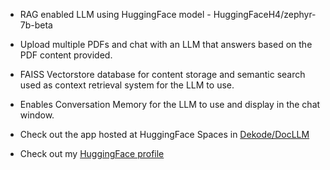 - RAG enabled LLM using HuggingFace model - HuggingFaceH4/zephyr-7b-beta
- Upload multiple PDFs and chat with an LLM that answers based on the PDF content provided.
- FAISS Vectorstore database for content storage and semantic search used as context retrieval system for the LLM to use.
- Enables Conversation Memory for the LLM to use and display in the chat window.

- Check out the app hosted at HuggingFace Spaces in <a href traget = "https://huggingface.co/Dekode"> Dekode/DocLLM </a>

- Check out my <a href traget = "https://huggingface.co/Dekode"> HuggingFace profile </a>
